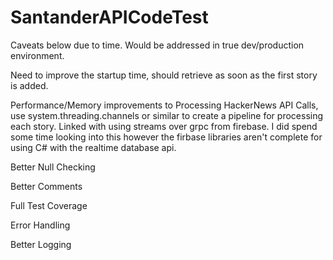 # SantanderAPICodeTest

Caveats below due to time. Would be addressed in true dev/production environment.

Need to improve the startup time, should retrieve as soon as the first story is added.

Performance/Memory improvements to Processing HackerNews API Calls, use system.threading.channels or similar to 
create a pipeline for processing each story. Linked with using streams over grpc from firebase. I did spend some
time looking into this however the firbase libraries aren't complete for using C# with the realtime database api.

Better Null Checking

Better Comments

Full Test Coverage

Error Handling 

Better Logging


